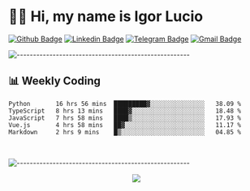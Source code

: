 # :man_technologist: Hi, my name is Igor Lucio

[![Github Badge](https://img.shields.io/badge/-Github-000?style=flat-square&logo=Github&logoColor=white&link=https://github.com/lucasgdb)](https://github.com/iguit0)
[![Linkedin Badge](https://img.shields.io/badge/-LinkedIn-blue?style=flat-square&logo=Linkedin&logoColor=white&link=https://www.linkedin.com/in/igor-lucio-alves/)](https://www.linkedin.com/in/igor-lucio-alves/)
[![Telegram Badge](https://img.shields.io/badge/-Telegram-1ca0f1?style=flat-square&labelColor=1ca0f1&logo=telegram&logoColor=white&link=https://t.me/iguit0)](https://t.me/iguit0)
[![Gmail Badge](https://img.shields.io/badge/-Gmail-c14438?style=flat-square&logo=Gmail&logoColor=white&link=mailto:igorsk89@gmail.com)](mailto:igorsk89@gmail.com)

![-----------------------------------------------------](https://raw.githubusercontent.com/andreasbm/readme/master/assets/lines/colored.png)

## :bar_chart: Weekly Coding

<!--START_SECTION:waka-->
```text
Python       16 hrs 56 mins  █████████▓░░░░░░░░░░░░░░░   38.09 % 
TypeScript   8 hrs 13 mins   ████▓░░░░░░░░░░░░░░░░░░░░   18.48 % 
JavaScript   7 hrs 58 mins   ████▒░░░░░░░░░░░░░░░░░░░░   17.93 % 
Vue.js       4 hrs 58 mins   ██▓░░░░░░░░░░░░░░░░░░░░░░   11.17 % 
Markdown     2 hrs 9 mins    █▒░░░░░░░░░░░░░░░░░░░░░░░   04.85 % 
```
<!--END_SECTION:waka-->
<br>

![-----------------------------------------------------](https://raw.githubusercontent.com/andreasbm/readme/master/assets/lines/colored.png)

<div align="center"><img src="https://github-readme-stats.vercel.app/api?username=iguit0&show_icons=true&count_private=true&theme=radical&hide=issues" /></div>
